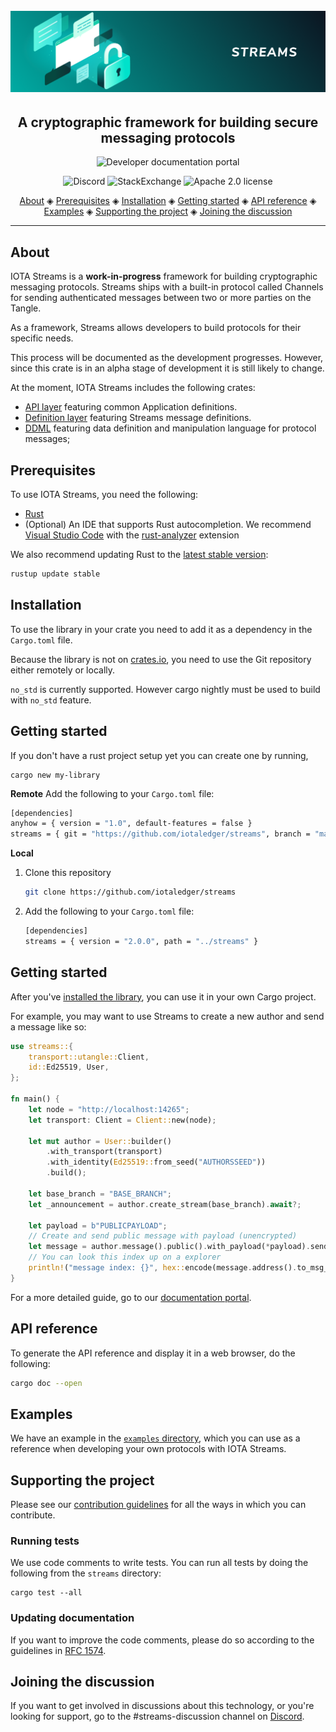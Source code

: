 <h1 align="center">
  <br>
  <a href="https://wiki.iota.org/streams/welcome"><img src="streams.png"></a>
</h1>

<h2 align="center">A cryptographic framework for building secure messaging protocols</h2>

<p align="center">
    <a href="https://wiki.iota.org/streams/welcome" style="text-decoration:none;">
    <img src="https://img.shields.io/badge/Documentation%20portal-blue.svg?style=for-the-badge"
         alt="Developer documentation portal">
      </p>
<p align="center">
	<a href="https://discord.iota.org/" style="text-decoration:none;"><img src="https://img.shields.io/badge/Discord-9cf.svg?logo=discord" alt="Discord"></a>
    <a href="https://iota.stackexchange.com/" style="text-decoration:none;"><img src="https://img.shields.io/badge/StackExchange-9cf.svg?logo=stackexchange" alt="StackExchange"></a>
    <a href="https://raw.githubusercontent.com/iotaledger/streams/master/LICENSE" style="text-decoration:none;"><img src="https://img.shields.io/badge/license-Apache%202.0-green.svg" alt="Apache 2.0 license"></a>
</p>

<p align="center">
  <a href="#about">About</a> ◈
  <a href="#prerequisites">Prerequisites</a> ◈
  <a href="#installation">Installation</a> ◈
  <a href="#getting-started">Getting started</a> ◈
  <a href="#api-reference">API reference</a> ◈
  <a href="#examples">Examples</a> ◈
  <a href="#supporting-the-project">Supporting the project</a> ◈
  <a href="#joining-the-discussion">Joining the discussion</a> 
</p>

---

## About

IOTA Streams is a **work-in-progress** framework for building cryptographic messaging protocols. Streams ships with a built-in protocol called Channels for sending authenticated messages between two or more parties on the Tangle.

As a framework, Streams allows developers to build protocols for their specific needs.

This process will be documented as the development progresses. However, since this crate is in an alpha stage of development it is still likely to change.

At the moment, IOTA Streams includes the following crates:
* [API layer](streams/README.md) featuring common Application definitions.
* [Definition layer](lets/README.md) featuring Streams message definitions.
* [DDML](iota-streams-ddml/README.md) featuring data definition and manipulation language for protocol messages;

## Prerequisites
To use IOTA Streams, you need the following:
- [Rust](https://www.rust-lang.org/tools/install)
- (Optional) An IDE that supports Rust autocompletion. We recommend [Visual Studio Code](https://code.visualstudio.com/Download) with the [rust-analyzer](https://marketplace.visualstudio.com/items?itemName=matklad.rust-analyzer) extension

We also recommend updating Rust to the [latest stable version](https://github.com/rust-lang/rustup.rs#keeping-rust-up-to-date):

```bash
rustup update stable
```


## Installation

To use the library in your crate you need to add it as a dependency in the `Cargo.toml` file.

Because the library is not on [crates.io](https://crates.io/), you need to use the Git repository either remotely or locally.

`no_std` is currently supported. However cargo nightly must be used to build with `no_std` feature.

## Getting started

If you don't have a rust project setup yet you can create one by running,

    cargo new my-library

**Remote**
Add the following to your `Cargo.toml` file:

```bash
[dependencies]
anyhow = { version = "1.0", default-features = false }
streams = { git = "https://github.com/iotaledger/streams", branch = "main" }
```

**Local**

1. Clone this repository

    ```bash
    git clone https://github.com/iotaledger/streams
    ```

2. Add the following to your `Cargo.toml` file:

    ```bash
    [dependencies]
    streams = { version = "2.0.0", path = "../streams" }
    ```

## Getting started

After you've [installed the library](#installation), you can use it in your own Cargo project.

For example, you may want to use Streams to create a new author and send a message like so:

```rust
use streams::{
    transport::utangle::Client,
    id::Ed25519, User,
};

fn main() {
    let node = "http://localhost:14265";
    let transport: Client = Client::new(node);

    let mut author = User::builder()
        .with_transport(transport)
        .with_identity(Ed25519::from_seed("AUTHORSSEED"))
        .build();
    
    let base_branch = "BASE_BRANCH";
    let _announcement = author.create_stream(base_branch).await?;

    let payload = b"PUBLICPAYLOAD";
    // Create and send public message with payload (unencrypted)
    let message = author.message().public().with_payload(*payload).send().await?;
    // You can look this index up on a explorer
    println!("message index: {}", hex::encode(message.address().to_msg_index()));
}
```

 For a more detailed guide, go to our [documentation portal](https://wiki.iota.org/streams/welcome).

## API reference

To generate the API reference and display it in a web browser, do the following:

```bash
cargo doc --open
```

## Examples

We have an example in the [`examples` directory](streams/examples/full-example/main.rs), which you can use as a reference when developing your own protocols with IOTA Streams.

## Supporting the project

Please see our [contribution guidelines](CONTRIBUTING.md) for all the ways in which you can contribute.

### Running tests

We use code comments to write tests. You can run all tests by doing the following from the `streams` directory:

```
cargo test --all
```

### Updating documentation

If you want to improve the code comments, please do so according to the guidelines in [RFC 1574](https://github.com/rust-lang/rfcs/blob/master/text/1574-more-api-documentation-conventions.md#appendix-a-full-conventions-text).

## Joining the discussion

If you want to get involved in discussions about this technology, or you're looking for support, go to the #streams-discussion channel on [Discord](https://discord.iota.org/).
